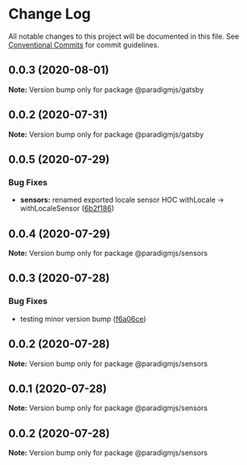 # Change Log

All notable changes to this project will be documented in this file.
See [Conventional Commits](https://conventionalcommits.org) for commit guidelines.

## 0.0.3 (2020-08-01)

**Note:** Version bump only for package @paradigmjs/gatsby





## 0.0.2 (2020-07-31)

**Note:** Version bump only for package @paradigmjs/gatsby





## 0.0.5 (2020-07-29)


### Bug Fixes

* **sensors:** renamed exported locale sensor HOC withLocale -> withLocaleSensor ([6b2f186](https://github.com/lunaris-studios/paradigm/commit/6b2f186b6bed6938204ef8ea1c54592b486ff141))





## 0.0.4 (2020-07-29)

**Note:** Version bump only for package @paradigmjs/sensors





## 0.0.3 (2020-07-28)


### Bug Fixes

* testing minor version bump ([f6a06ce](https://github.com/lunaris-studios/paradigm/commit/f6a06cead3ddfc86cd3465e15646f0b667294d27))





## 0.0.2 (2020-07-28)

**Note:** Version bump only for package @paradigmjs/sensors





## 0.0.1 (2020-07-28)

**Note:** Version bump only for package @paradigmjs/sensors





## 0.0.2 (2020-07-28)

**Note:** Version bump only for package @paradigmjs/sensors
